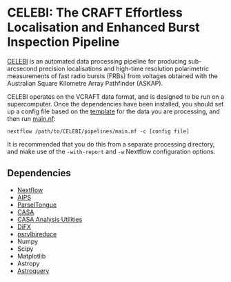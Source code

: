 # CELEBI: The CRAFT Effortless Localisation and Enhanced Burst Inspection Pipeline

[CELEBI](https://arxiv.org/abs/2301.13484) is an automated data processing pipeline for producing sub-arcsecond precision localisations and high-time resolution polarimetric measurements of fast radio bursts (FRBs) from voltages obtained with the Australian Square Kilometre Array Pathfinder (ASKAP).

CELEBI operates on the VCRAFT data format, and is designed to be run on a supercomputer. Once the dependencies have been installed, you should set up a config file based on the [template](configs/template.config) for the data you are processing, and then run [main.nf](pipelines/main.nf):
```
nextflow /path/to/CELEBI/pipelines/main.nf -c [config file]
```
It is recommended that you do this from a separate processing directory, and make use of the `-with-report` and `-w` Nextflow configuration options.

## Dependencies
- [Nextflow](https://nextflow.io/)
- [AIPS](https://doi.org/10.1007/0-306-48080-8_7)
- [ParselTongue](https://www.jive.eu/jivewiki/doku.php?id=parseltongue:parseltongue)
- [CASA](https://dx.doi.org/10.1088/1538-3873/ac9642)
- [CASA Analysis Utilities](https://casaguides.nrao.edu/index.php/Analysis_Utilities)
- [DiFX](http://dx.doi.org/10.1086/658907)
- [psrvlbireduce](https://github.com/dingswin/psrvlbireduce)
- Numpy
- Scipy
- Matplotlib
- Astropy
- [Astroquery](https://dx.doi.org/10.3847/1538-3881/aafc33)
